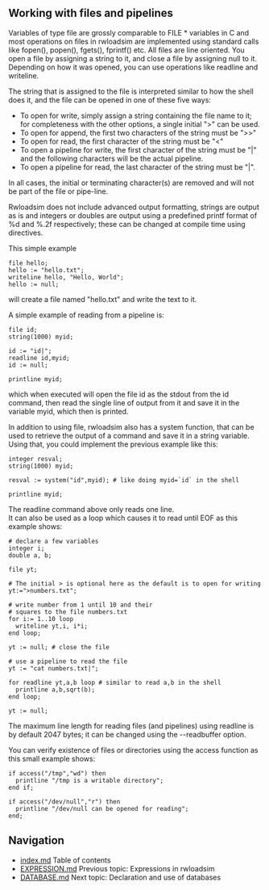 ## Working with files and pipelines
Variables of type file are grossly comparable to FILE * variables in C 
and most operations on files in rwloadsim are implemented using 
standard calls like fopen(), popen(), fgets(), fprintf() etc.
All files are line oriented.
You open a file by assigning a string to it, and close a file by 
assigning null to it.
Depending on how it was opened, you can use operations like readline 
and writeline.  

The string that is assigned to the file is interpreted similar to how the shell does it,
and the file can be opened in one of these five ways:

* To open for write, simply assign a string containing the file name to it; for completeness with the other options, a single initial ">" can be used.
* To open for append, the first two characters of the string must be "\>\>"
* To open for read, the first character of the string must be "<"
* To open a pipeline for write, the first character of the string must be "\|" and the following characters will be the actual pipeline.
* To open a pipeline for read, the last character of the string must be "\|".

In all cases, the initial or terminating character(s) are removed and will not be part of the file or pipe-line.

Rwloadsim does not include advanced output formatting, strings are 
output as is and integers or doubles are output using a predefined 
printf format of %d and %.2f respectively; these can be changed at 
compile time using directives.

This simple example
```
file hello;
hello := "hello.txt";
writeline hello, "Hello, World";
hello := null;
```
will create a file named "hello.txt" and write the text to it.  

A simple example of reading from a pipeline is:
```
file id;
string(1000) myid;

id := "id|";
readline id,myid;
id := null;

printline myid;
```
which when executed will open the file id as the stdout from the id 
command, then read the single line of output from it and save it in the 
variable myid, which then is printed.

In addition to using file, rwloadsim also has a system function, that 
can be used to retrieve the output of a command and save it in a string 
variable.
Using that, you could implement the previous example like this:
```
integer resval;
string(1000) myid;

resval := system("id",myid); # like doing myid=`id` in the shell

printline myid;
```
The readline command above only reads one line.  
It can also be used as a loop which causes it to read 
until EOF as this example shows:
```
# declare a few variables
integer i;
double a, b;

file yt;

# The initial > is optional here as the default is to open for writing
yt:=">numbers.txt";

# write number from 1 until 10 and their 
# squares to the file numbers.txt
for i:= 1..10 loop
  writeline yt,i, i*i;
end loop;

yt := null; # close the file

# use a pipeline to read the file
yt := "cat numbers.txt|";

for readline yt,a,b loop # similar to read a,b in the shell
  printline a,b,sqrt(b);
end loop;

yt := null; 
```
The maximum line length for reading files (and pipelines) using 
readline is by default 2047 bytes; it can be changed using the 
--readbuffer option.

You can verify existence of files or directories using the access 
function as this small example shows:
```
if access("/tmp","wd") then
  printline "/tmp is a writable directory";
end if;

if access("/dev/null","r") then
  printline "/dev/null can be opened for reading";
end;
```

## Navigation
* [index.md](index.md) Table of contents
* [EXPRESSION.md](EXPRESSION.md) Previous topic: Expressions in rwloadsim
* [DATABASE.md](DATABASE.md) Next topic: Declaration and use of databases
